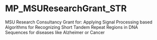 # MP_MSUResearchGrant_STR
MSU Research Consultancy Grant for:  Applying Signal Processing based Algorithms for Recognizing Short Tandem Repeat Regions in DNA Sequences for diseases like Alzheimer or Cancer 
